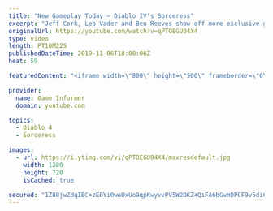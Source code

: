```yaml
---
title: "New Gameplay Today – Diablo IV's Sorceress"
excerpt: "Jeff Cork, Leo Vader and Ben Reeves show off more exclusive gameplay of Diablo IV, which can be viewed without commentary at ..."
originalUrl: https://youtube.com/watch?v=qPTOEGU04X4
type: video
length: PT10M22S
publishedDateTime: 2019-11-06T18:00:06Z
heat: 59

featuredContent: "<iframe width=\"800\" height=\"500\" frameborder=\"0\" src=\"https://www.youtube.com/embed/qPTOEGU04X4\" allow=\"accelerometer; autoplay; encrypted-media; gyroscope; picture-in-picture\" allowfullscreen></iframe>"

provider:
  name: Game Informer
  domain: youtube.com

topics:
  - Diablo 4
  - Sorceress

images:
  - url: https://i.ytimg.com/vi/qPTOEGU04X4/maxresdefault.jpg
    width: 1280
    height: 720
    isCached: true

secured: "1Z88jwZdqIBC+zE0Yi0weUxUo9qpKwyvvPV5W2DKZ+QiFA6bGwmDPCF9v5diCJhYirvHyfQ1gGrUw5BpKqP2snAGAGvmNbsYMNYFWWS9YmChZMIcVfS09yV48zoMFIYP1I8i4bpf+nMvNdmd/fTpaLA1570oIumPmwODXysWMTRLaHgxrJOvjV1MoaXzlminhJcjXvbe9QGbaYHRwmtbLeI5yCBMB5nGm7EZC0nFyT/7AtUfV4Mz/2W0QpFN7G2NMw2KXM1UmBTBYt6MNTvCb4+lGICD3i12gahQVbF9LPr68bYcnieNSXZHqFvwGQOsPcEgWiyhlm+UTBnqHE0S8J50nRMBU5w0rImJtcx1s2iH/8O6q35OXWF1BX+6C0wHQA/AHZwojri1ouF8EjyWyX62TMSYL2Cujqg9k+wRdw20KWMRAhNpMFxhCjvBi72l;2fpAlkC2LdXWS0GZ44+lNQ=="
---
```


